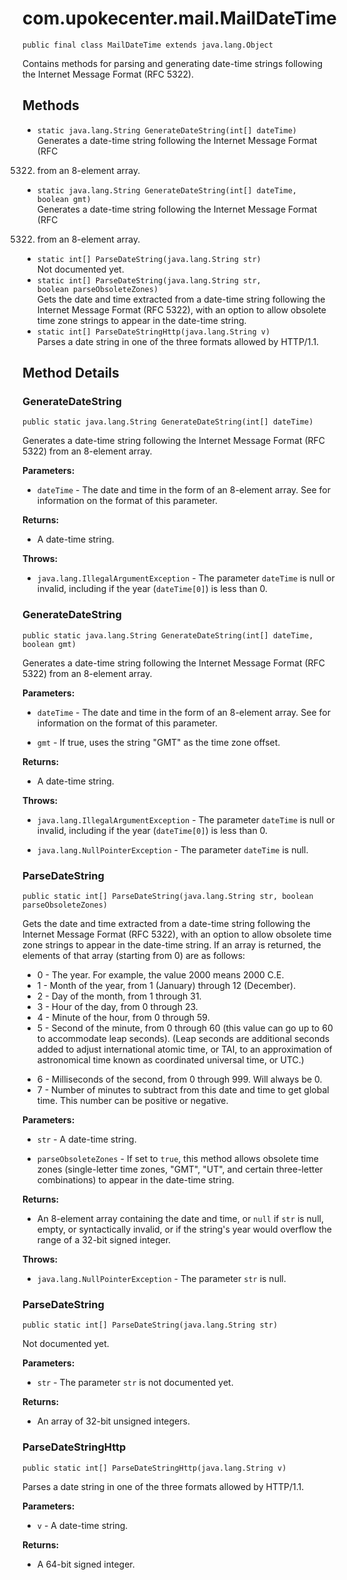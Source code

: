 # com.upokecenter.mail.MailDateTime

    public final class MailDateTime extends java.lang.Object

Contains methods for parsing and generating date-time strings following the
 Internet Message Format (RFC 5322).

## Methods

* `static java.lang.String GenerateDateString​(int[] dateTime)`<br>
 Generates a date-time string following the Internet Message Format (RFC
 5322) from an 8-element array.
* `static java.lang.String GenerateDateString​(int[] dateTime,
                  boolean gmt)`<br>
 Generates a date-time string following the Internet Message Format (RFC
 5322) from an 8-element array.
* `static int[] ParseDateString​(java.lang.String str)`<br>
 Not documented yet.
* `static int[] ParseDateString​(java.lang.String str,
               boolean parseObsoleteZones)`<br>
 Gets the date and time extracted from a date-time string following the
 Internet Message Format (RFC 5322), with an option to allow obsolete
 time zone strings to appear in the date-time string.
* `static int[] ParseDateStringHttp​(java.lang.String v)`<br>
 Parses a date string in one of the three formats allowed by HTTP/1.1.

## Method Details

### GenerateDateString
    public static java.lang.String GenerateDateString​(int[] dateTime)
Generates a date-time string following the Internet Message Format (RFC
 5322) from an 8-element array.

**Parameters:**

* <code>dateTime</code> - The date and time in the form of an 8-element array. See
 <see cref='PeterO.Mail.MailDateTime.ParseDateString(&#10; System.String,System.Boolean)'/> for information on the format of
 this parameter.

**Returns:**

* A date-time string.

**Throws:**

* <code>java.lang.IllegalArgumentException</code> - The parameter <code>dateTime</code> is null or invalid,
 including if the year (<code>dateTime[0]</code>) is less than 0.

### GenerateDateString
    public static java.lang.String GenerateDateString​(int[] dateTime, boolean gmt)
Generates a date-time string following the Internet Message Format (RFC
 5322) from an 8-element array.

**Parameters:**

* <code>dateTime</code> - The date and time in the form of an 8-element array. See
 <see cref='PeterO.Mail.MailDateTime.ParseDateString(&#10; System.String,System.Boolean)'/> for information on the format of
 this parameter.

* <code>gmt</code> - If true, uses the string "GMT" as the time zone offset.

**Returns:**

* A date-time string.

**Throws:**

* <code>java.lang.IllegalArgumentException</code> - The parameter <code>dateTime</code> is null or invalid,
 including if the year (<code>dateTime[0]</code>) is less than 0.

* <code>java.lang.NullPointerException</code> - The parameter <code>dateTime</code> is null.

### ParseDateString
    public static int[] ParseDateString​(java.lang.String str, boolean parseObsoleteZones)
Gets the date and time extracted from a date-time string following the
 Internet Message Format (RFC 5322), with an option to allow obsolete
 time zone strings to appear in the date-time string. If an array is
 returned, the elements of that array (starting from 0) are as
 follows: <ul> <li>0 - The year. For example, the value 2000 means
 2000 C.E.</li> <li>1 - Month of the year, from 1 (January) through
 12 (December).</li> <li>2 - Day of the month, from 1 through
 31.</li> <li>3 - Hour of the day, from 0 through 23.</li> <li>4 -
 Minute of the hour, from 0 through 59.</li> <li>5 - Second of the
 minute, from 0 through 60 (this value can go up to 60 to accommodate
 leap seconds). (Leap seconds are additional seconds added to adjust
 international atomic time, or TAI, to an approximation of
 astronomical time known as coordinated universal time, or UTC.)</li>
 <li>6 - Milliseconds of the second, from 0 through 999. Will always
 be 0.</li> <li>7 - Number of minutes to subtract from this date and
 time to get global time. This number can be positive or
 negative.</li></ul>

**Parameters:**

* <code>str</code> - A date-time string.

* <code>parseObsoleteZones</code> - If set to <code>true</code>, this method allows
  obsolete time zones (single-letter time zones, "GMT", "UT", and
 certain three-letter combinations) to appear in the date-time
 string.

**Returns:**

* An 8-element array containing the date and time, or <code>null</code> if
 <code>str</code> is null, empty, or syntactically invalid, or if the
 string's year would overflow the range of a 32-bit signed integer.

**Throws:**

* <code>java.lang.NullPointerException</code> - The parameter <code>str</code> is null.

### ParseDateString
    public static int[] ParseDateString​(java.lang.String str)
Not documented yet.

**Parameters:**

* <code>str</code> - The parameter <code>str</code> is not documented yet.

**Returns:**

* An array of 32-bit unsigned integers.

### ParseDateStringHttp
    public static int[] ParseDateStringHttp​(java.lang.String v)
Parses a date string in one of the three formats allowed by HTTP/1.1.

**Parameters:**

* <code>v</code> - A date-time string.

**Returns:**

* A 64-bit signed integer.
